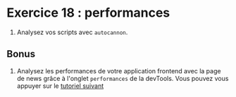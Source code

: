 # Exercice 18 : performances

1. Analysez vos scripts avec `autocannon`.


## Bonus

1. Analysez les performances de votre application frontend avec la page de news grâce à l'onglet `performances` de la devTools. Vous pouvez vous appuyer sur le [tutoriel suivant](https://developer.chrome.com/docs/devtools/performance/)
